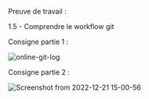 Preuve de travail :

1.5 - Comprendre le workflow git

Consigne partie 1 : 

![online-git-log](https://user-images.githubusercontent.com/93312637/208917543-43fcab4d-2e74-4259-be9d-59e7e54b3961.png)

Consigne partie 2 :

![Screenshot from 2022-12-21 15-00-56](https://user-images.githubusercontent.com/93312637/208923371-7ba5d242-df2b-4ea5-b671-e08f89789071.png)
